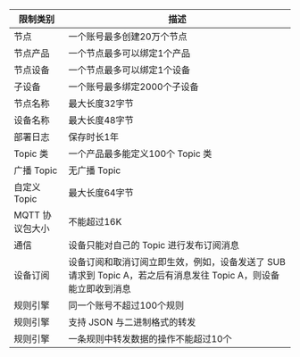 |限制类别 | 描述 | 
|---------|---------|
|节点				|一个账号最多创建20万个节点|
|节点产品|一个节点最多可以绑定1个产品|
|节点设备 |一个节点最多可以绑定1个设备|
|子设备		|一个账号最多绑定2000个子设备|
|节点名称			|最大长度32字节|
|设备名称			|最大长度48字节|
|部署日志		|保存时长1年|
|Topic 类			|一个产品最多能定义100个 Topic 类|
|广播 Topic			|无广播 Topic|
|自定义 Topic		|最大长度64字节|
|MQTT 协议包大小	|不能超过16K|
|通信				|设备只能对自己的 Topic 进行发布订阅消息|
|设备订阅			|设备订阅和取消订阅立即生效，例如，设备发送了 SUB 请求到 Topic A，若之后有消息发往 Topic A，则设备能立即收到消息|
|规则引擎			|同一个账号不超过100个规则|
|规则引擎			|支持 JSON 与二进制格式的转发|
|规则引擎			|一条规则中转发数据的操作不能超过10个|
